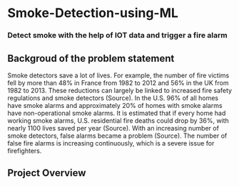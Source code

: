 # Smoke-Detection-using-ML
### Detect smoke with the help of IOT data and trigger a fire alarm
##  Backgroud of the problem statement 

Smoke detectors save a lot of lives. For example, the number of fire victims fell by more than 48% in France from 1982 to 2012 and 56% in the UK from 1982 to 2013. These reductions can largely be linked to increased fire safety regulations and smoke detectors (Source). In the U.S. 96% of all homes have smoke alarms and approximately 20% of homes with smoke alarms have non-operational smoke alarms. It is estimated that if every home had working smoke alarms, U.S. residential fire deaths could drop by 36%, with nearly 1100 lives saved per year (Source). With an increasing number of smoke detectors, false alarms became a problem (Source). The number of false fire alarms is increasing continuously, which is a severe issue for firefighters.



## Project Overview




